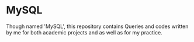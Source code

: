 # MySQL
Though named 'MySQL', this repository contains Queries and codes written by me for both academic projects and as well as for my practice.
